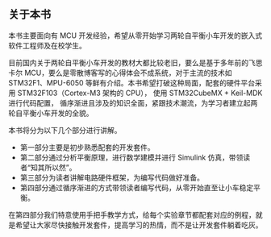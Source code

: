 ## 关于本书

本书主要面向有 MCU 开发经验，希望从零开始学习两轮自平衡小车开发的嵌入式软件工程师及在校学生。

目前国内关于两轮自平衡小车开发的教材大都比较老旧，要么是基于多年前的飞思卡尔 MCU，要么是零散博客写的心得体会不成系统，对于主流的技术如 STM32F1、MPU-6050 等鲜有介绍。本书希望打破这种局面，配套的硬件平台采用 STM32F103（Cortex-M3 架构的 CPU）， 使用 STM32CubeMX + Keil-MDK 进行代码配置， 循序渐进且涉及的知识全面，紧跟技术潮流，为学习者建立起两轮自平衡小车开发的全貌。

本书将分为以下几个部分进行讲解。

- 第一部分主要是初步熟悉配套的开发套件。
- 第二部分通过分析平衡原理，进行数学建模并进行 Simulink 仿真，带领读者“知其所以然”。
- 第三部分为读者讲解电路硬件框架，为编写代码做好准备。
- 第四部分通过循序渐进的方式带领读者编写代码，从零开始直至让小车稳定平衡。

在第四部分我们特意使用手把手教学方式，给每个实验章节都配套对应的例程，就是希望让大家尽快接触开发套件，提高学习的热情，而不是让开发套件躺着吃灰。